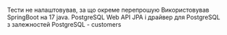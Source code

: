 Тести не налаштовував, за що окреме перепрошую
Використовував SpringBoot на 17 java. PostgreSQL Web API JPA і драйвер для PostgreSQL з залежностей
PostgreSQL - customers
